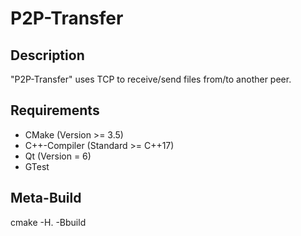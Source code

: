 # P2P-Transfer

## Description
"P2P-Transfer" uses TCP to receive/send files from/to another peer.

## Requirements
- CMake (Version >= 3.5)
- C++-Compiler (Standard >= C++17)
- Qt (Version = 6)
- GTest

## Meta-Build
cmake -H. -Bbuild
